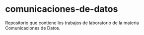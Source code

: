 # comunicaciones-de-datos
Repositorio que contiene los trabajos de laboratorio de la materia Comunicaciones de Datos.
